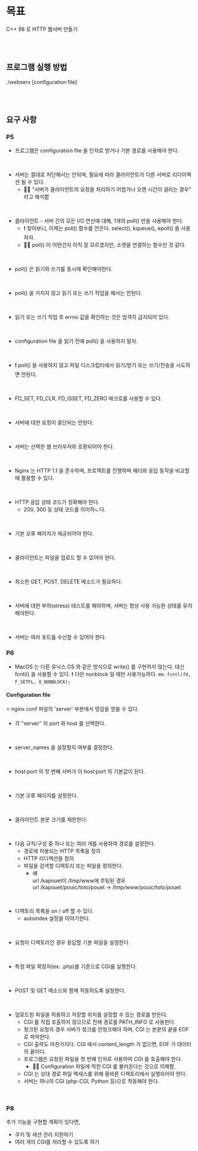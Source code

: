 # 목표

C++ 98 로 HTTP 웹서버 만들기

<br>
<br>

## 프로그램 실행 방법
./webserv [configuration file] 

<br>
<br>

## 요구 사항
### P5
* 프로그램은 configuration file 을 인자로 받거나 기본 경로를 사용해야 한다.
<br>

* 서버는 절대로 차단해서는 안되며, 필요에 따라 클라이언트가 다른 서버로 리다이렉션 될 수 있다.
  * ☝🏻 "서버가 클라이언트의 요청을 처리하기 어렵거나 오랜 시간이 걸리는 경우" 라고 해석함
<br>

* 클라이언트 - 서버 간의 모든 I/O 연산에 대해, 1개의 poll() 만을 사용해야 한다.
  * ❗️ 찾아보니, 이제는 poll() 함수를 안쓴다. select(), kqueue(), epoll() 을 사용하자.
  * ☝🏻 poll() 이 어떤건지 아직 잘 모르겠지만, 소캣을 연결하는 함수인 것 같다.
<br>

* poll() 은 읽기와 쓰기를 동시에 확인해야한다.
<br>

* poll() 을 거치지 않고 읽기 또는 쓰기 작업을 해서는 안된다.
<br>

* 읽기 또는 쓰기 작업 후 errno 값을 확인하는 것은 엄격히 금지되어 있다.
<br>

* configuration file 을 읽기 전에 poll() 을 사용하지 말자.
<br>

* ❗️ poll() 을 사용하지 않고 파일 디스크립터에서 읽기/받기 또는 쓰기/전송을 시도하면 안된다.
<br>

* FD_SET, FD_CLR, FD_ISSET, FD_ZERO 매크로를 사용할 수 있다.
<br>

* 서버에 대한 요청이 중단되는 안된다.
<br>

* 서버는 선택한 웹 브라우저와 호환되어야 한다.
<br>

* Nginx 는 HTTP 1.1 을 준수하며, 프로젝트를 진행하며 헤더와 응답 동작을 비교할 때 활용할 수 있다.
<br>

* HTTP 응답 상태 코드가 정확해야 한다.
  * 200, 300 등 상태 코드를 의미하ㄴ다.
<br>

* 기본 오류 페이지가 제공되어야 한다.
<br>

* 클라이언트는 파일을 업로드 할 수 있어야 한다.
<br>

* 최소한 GET, POST, DELETE 메소드가 필요하다.
<br>

* 서버에 대한 부하(stress) 테스트를 해야하며, 서버는 항상 사용 가능한 상태를 유지해야한다.
<br>

* 서버는 여러 포트를 수신할 수 있어야 한다.

### P6
* MacOS 는 다른 유닉스 OS 와 같은 방식으로 write() 를 구현하지 않는다. 대신 fcntl() 을 사용할 수 있다.
  ❗️ 다만 nonblock 일 때만 사용가능하다. ex. `fcntl(fd, F_SETFL, O_NONBLOCK);`

#### Configuration file
⭐️ nginx conf 파일의 'server' 부분에서 영감을 얻을 수 있다.
<br>

* 각 "server" 의 port 와 host 를 선택한다.
<br>

* server_names 을 설정할지 여부를 결정한다.
<br>

* host:port 의 첫 번째 서버가 이 host:port 의 기본값이 된다.
<br>

* 기본 오류 페이지를 설정한다.
<br>

* 클라이언트 본문 크기를 제한한다.
<br>

* 다음 규칙/구성 중 하나 또는 여러 개를 사용하여 경로를 설정한다.
  * 경로에 허용되는 HTTP 목록을 정의
  * HTTP 리디렉션을 정의
  * 파일을 검색할 디렉토리 또는 파일을 정의한다.
    * 예 <br>
      url /kapouet이 /tmp/www에 루팅된 경우 <br>
      url /kapouet/pouic/toto/pouet -> /tmp/www/pouic/toto/pouet
<br>

* 디렉토리 목록을 on / off 할 수 있다.<br>
  * autoindex 설정을 이야기한다.
<br>

* 요청이 디렉토리인 경우 응답할 기본 파일을 설정한다.
<br>

* 특정 파일 확장자(ex: .php)를 기준으로 CGI를 실행한다.
<br>

* POST 및 GET 메소드와 함께 작동하도록 설정한다.
<br>

* 업로드된 파일을 허용하고 저장할 위치를 설정할 수 있는 경로를 만든다.
  * CGI 를 직접 호출하지 않으므로 전체 경로를 PATH_INFO 로 사용한다.
  * 청크된 요청의 경우 서버가 청크를 언청크해야 하며, CGI 는 본문의 끝을 EOF 로 파악한다.
  * CGI 출력도 마찬가지다. CGI 에서 content_length 가 없으면, EOF 가 데이터의 끝이다.
  * 프로그램은 요청된 파일을 첫 번째 인자로 사용하여 CGI 를 호출해야 한다.
    * ☝🏻 Configuration 파일에 적힌 CGI 를 불러온다는 것으로 이해함.
  * CGI 는 상대 경로 파일 액세스를 위해 올바른 디렉토리에서 실행되어야 한다.
  * 서버는 하나의 CGI (php-CGI, Python 등)으로 작동해야 한다.
<br>

### P8
추가 기능을 구현할 계획이 있다면,
* 쿠키 및 세션 관리 지원하기
* 여러 개의 CGI를 처리할 수 있도록 하기

